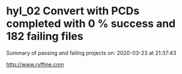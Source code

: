 # hyl_02 Convert with PCDs completed with 0 % success and 182 failing files

Summary of passing and failing projects on: 2020-03-23 at 21:37:43

http://www.ryffine.com
